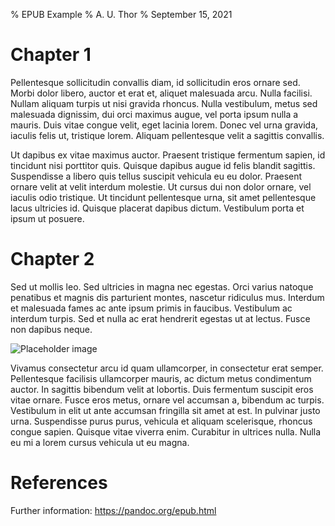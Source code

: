 % EPUB Example
% A. U. Thor
% September 15, 2021

Chapter 1
=========

Pellentesque sollicitudin convallis diam, id sollicitudin eros ornare sed. Morbi dolor libero, auctor et erat et, aliquet malesuada arcu. Nulla facilisi. Nullam aliquam turpis ut nisi gravida rhoncus. Nulla vestibulum, metus sed malesuada dignissim, dui orci maximus augue, vel porta ipsum nulla a mauris. Duis vitae congue velit, eget lacinia lorem. Donec vel urna gravida, iaculis felis ut, tristique lorem. Aliquam pellentesque velit a sagittis convallis.

Ut dapibus ex vitae maximus auctor. Praesent tristique fermentum sapien, id tincidunt nisi porttitor quis. Quisque dapibus augue id felis blandit sagittis. Suspendisse a libero quis tellus suscipit vehicula eu eu dolor. Praesent ornare velit at velit interdum molestie. Ut cursus dui non dolor ornare, vel iaculis odio tristique. Ut tincidunt pellentesque urna, sit amet pellentesque lacus ultricies id. Quisque placerat dapibus dictum. Vestibulum porta et ipsum ut posuere.

Chapter 2
=========

Sed ut mollis leo. Sed ultricies in magna nec egestas. Orci varius natoque penatibus et magnis dis parturient montes, nascetur ridiculus mus. Interdum et malesuada fames ac ante ipsum primis in faucibus. Vestibulum ac interdum turpis. Sed et nulla ac erat hendrerit egestas ut at lectus. Fusce non dapibus neque.

![Placeholder image](http://placekitten.com/240/240 "Placeholder image")

Vivamus consectetur arcu id quam ullamcorper, in consectetur erat semper. Pellentesque facilisis ullamcorper mauris, ac dictum metus condimentum auctor. In sagittis bibendum velit at lobortis. Duis fermentum suscipit eros vitae ornare. Fusce eros metus, ornare vel accumsan a, bibendum ac turpis. Vestibulum in elit ut ante accumsan fringilla sit amet at est. In pulvinar justo urna. Suspendisse purus purus, vehicula et aliquam scelerisque, rhoncus congue sapien. Quisque vitae viverra enim. Curabitur in ultrices nulla. Nulla eu mi a lorem cursus vehicula ut eu magna.

References
==========

Further information: <https://pandoc.org/epub.html>
